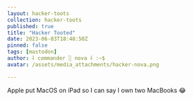 ```yaml
---
layout: hacker-toots
collection: hacker-toots
published: true
title: "Hacker Tooted"
date: 2023-06-03T18:48:50Z
pinned: false
tags: [mastodon]
author: ⸸ commander ░ nova ⸸ :~$
avatar: /assets/media_attachments/hacker-nova.png

---
```


<p>Apple put MacOS on iPad so I can say I own two MacBooks 😂</p>


